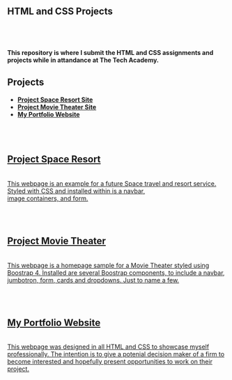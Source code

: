 <h2> HTML and CSS Projects<h2><br>

<h4>This repository is where I submit the HTML and CSS assignments and projects while in attandance at The Tech Academy.<br><h4> 

<h2>Projects</h2>

<p>
    <ul><h4>
        <li><a href="https://github.com/securedbyjc/HTML-and-CSS-Projects/commit/32a81b0425dfa8c01dbc2fa8c7a4c27e06b251b3">	Project Space Resort Site</a></li>
        <li><a href="https://github.com/securedbyjc/HTML-and-CSS-Projects/commit/0a0f90fd06e1b0b52632c58dda8a0bd204085551">	Project Movie Theater Site</a></li>
        <li><a href="">	My Portfolio Website</li>
        </h4></ul>
</p>
<br>
<br>
<p><h2>Project Space Resort</b></h2>
    <br>
    This webpage is an example for a future Space travel and resort service. Styled with CSS and installed within is a navbar,<br>image containers, and form.</h4> 
</p>
<br>
<br>
<p><h2>Project Movie Theater</h2>
    <br>
    This webpage is a homepage sample for a Movie Theater styled using Boostrap 4. Installed are several Boostrap components, to include a navbar, jumbotron, form, cards and dropdowns. Just to name a few.
</p>
<br>
<br>
<p>
    <h2>My Portfolio Website</h2>
    <br>
    This webpage was designed in all HTML and CSS to showcase myself professionally. The intention is to give a potenial decision maker of a firm to become interested and hopefully present opportunities to work on their project. 
</p>
